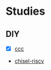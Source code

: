 # Studies

## DIY

- [x] [ccc](https://github.com/diohabara/diohabara/blob/master/docs/ccc.md)
- [chisel-riscv](https://github.com/diohabara/diohabara/blob/master/docs/chisel-riscv.md)
